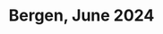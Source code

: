 ---
description: A collection of my fifteen favourite photos from Bergen in June 2024
featured_image: 240612.jpg
menus: "main"
sort_by: Name # Exif.Date
#sort_order: asc
title: Bergen, June 2024
keywords: [Bergen, June, Summer, "2024"]
#type: gallery
weight: 1
resources:
  - src: 240601.jpg
    title: Horse and Carriage - Bryggen
  - src: 240602.jpg
    title: Twilight over the center of town - Skansen
  - src: 240603.jpg
    title: View towards the Theatre - Torgallmenningen
  - src: 240604.jpg
    title: Statue in silhouette - Fisketorget
  - src: 240605.jpg
    title: Sunset towards Askøy - Skuteviken
  - src: 240606.jpg
    title: Bistro life - Kaigaten
  - src: 240607.jpg
    title: Central Plaza close up - Torgallmenningen
  - src: 240608.jpg
    title: People strolling - Kaigaten
  - src: 240609.jpg
    title: Old traditional boat heading out - Nordnes
  - src: 240610.jpg
    title: Trees and woman at the park - Nordnesparken
  - src: 240611.jpg
    title: Taking a dip in cold waters on a very hot day - Nordnesparken
  - src: 240612.jpg
    title: The chimney of USF Verftet - Nordnes
  - src: 240613.jpg
    title: Small traditional alley way - Nordnes
  - src: 240614.jpg
    title: People in park - Lille Lungegårdsvann
  - src: 240615.jpg
    title: Yellow bike - Skostredet
params:
  theme: dark
---